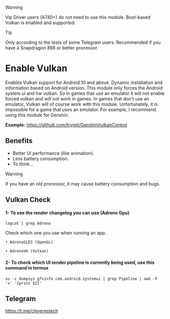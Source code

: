 > [!WARNING]
> Vip Driver users (A740+) do not need to use this module. Boot-based Vulkan is enabled and supported.

> [!TIP]
> Only according to the tests of some Telegram users. Recommended if you have a Snapdragon 888 or better processor.

# Enable Vulkan
Enables Vulkan support for Android 10 and above. Dynamic installation and information based on Android version. This module only forces the Android system ui and hw vulkan. So in games that use an emulator it will not enable forced vulkan and will not work in games. In games that don't use an emulator, Vulkan will of course work with this module. Unfortunately, it is impossible for a game that uses an emulator. For example, I recommend using this module for Genshin.

**Example:** https://github.com/tryigit/GenshinVulkanControl

## Benefits
+ Better UI performance (like animation).
+ Less battery consumption.
+ To think...

> [!WARNING]
> If you have an old processor, it may cause battery consumption and bugs.

## Vulkan Check

#### 1- To see the render changelog you can use (Adreno Gpu)

```
logcat | grep Adreno
```

Check which one you use when running an app.

`• AdrenoGLES (OpenGL)`

`• AdrenoVK (Vulkan)`

#### 2- To check which UI render pipeline is currently being used, use this command in termux

```
su -c dumpsys gfxinfo com.android.systemui | grep Pipeline | awk -F '=' '{print $2}'
```

## Telegram
https://t.me/cleverestech
